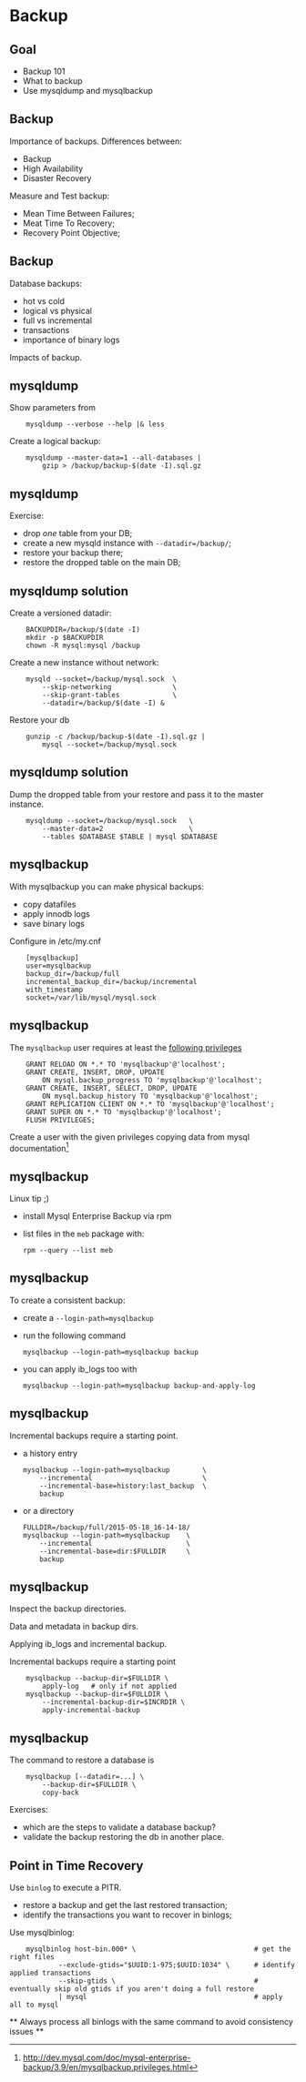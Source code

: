 # Backup
## Goal

  - Backup 101
  - What to backup
  - Use mysqldump and mysqlbackup
  
## Backup 
Importance of backups. Differences between:

  - Backup 
  - High Availability 
  - Disaster Recovery

Measure and Test backup: 

  - Mean Time Between Failures;
  - Meat Time To Recovery;
  - Recovery Point Objective;
  
  
## Backup
Database backups:
 
 - hot vs cold 
 - logical vs physical
 - full vs incremental
 - transactions
 - importance of binary logs
 
Impacts of backup.



## mysqldump
Show parameters from

        mysqldump --verbose --help |& less

Create a logical backup:

        mysqldump --master-data=1 --all-databases |
            gzip > /backup/backup-$(date -I).sql.gz
            
## mysqldump
Exercise: 

  - drop *one* table from your DB;
  - create a new mysqld instance with  `--datadir=/backup/`;
  - restore your backup there;
  - restore the dropped table on the main DB;


## mysqldump solution
Create a versioned datadir:
        
        BACKUPDIR=/backup/$(date -I)
        mkdir -p $BACKUPDIR
        chown -R mysql:mysql /backup
        
Create a new instance without network:
         
        mysqld --socket=/backup/mysql.sock  \
            --skip-networking               \ 
            --skip-grant-tables             \
            --datadir=/backup/$(date -I) &

Restore your db

        gunzip -c /backup/backup-$(date -I).sql.gz | 
            mysql --socket=/backup/mysql.sock 
        

## mysqldump solution

Dump the dropped table from your restore and
pass it to the master instance.

        mysqldump --socket=/backup/mysql.sock   \
            --master-data=2                     \
            --tables $DATABASE $TABLE | mysql $DATABASE


## mysqlbackup
With mysqlbackup you can make physical backups:

  - copy datafiles
  - apply innodb logs
  - save binary logs
  
Configure in /etc/my.cnf

        [mysqlbackup]
        user=mysqlbackup
        backup_dir=/backup/full
        incremental_backup_dir=/backup/incremental
        with_timestamp
        socket=/var/lib/mysql/mysql.sock

## mysqlbackup
The `mysqlbackup` user requires at least the 
[following privileges](http://dev.mysql.com/doc/mysql-enterprise-backup/3.9/en/mysqlbackup.privileges.html)

        GRANT RELOAD ON *.* TO 'mysqlbackup'@'localhost';
        GRANT CREATE, INSERT, DROP, UPDATE 
            ON mysql.backup_progress TO 'mysqlbackup'@'localhost';
        GRANT CREATE, INSERT, SELECT, DROP, UPDATE 
            ON mysql.backup_history TO 'mysqlbackup'@'localhost';
        GRANT REPLICATION CLIENT ON *.* TO 'mysqlbackup'@'localhost';
        GRANT SUPER ON *.* TO 'mysqlbackup'@'localhost';
        FLUSH PRIVILEGES; 

Create a user with the given privileges copying data from mysql documentation[^mysqlbackup]

[^mysqlbackup]: http://dev.mysql.com/doc/mysql-enterprise-backup/3.9/en/mysqlbackup.privileges.html 

## mysqlbackup

Linux tip ;) 

  - install Mysql Enterprise Backup via rpm
  - list files in the `meb` package with:

        rpm --query --list meb

## mysqlbackup
To create a consistent backup:
 
  - create a ```--login-path=mysqlbackup``` 
  - run the following command
  
        mysqlbackup --login-path=mysqlbackup backup
        
  - you can apply ib_logs too with     
    
        mysqlbackup --login-path=mysqlbackup backup-and-apply-log


## mysqlbackup
Incremental backups require a starting point.

  - a history entry

        mysqlbackup --login-path=mysqlbackup        \
            --incremental                           \
            --incremental-base=history:last_backup  \
            backup
            
  - or a directory
  
        FULLDIR=/backup/full/2015-05-18_16-14-18/
        mysqlbackup --login-path=mysqlbackup    \
            --incremental                       \  
            --incremental-base=dir:$FULLDIR     \
            backup            


## mysqlbackup
Inspect the backup directories.

Data and metadata in backup dirs.

Applying ib_logs and incremental backup.

Incremental backups require a starting point

        mysqlbackup --backup-dir=$FULLDIR \
            apply-log   # only if not applied
        mysqlbackup --backup-dir=$FULLDIR \
            --incremental-backup-dir=$INCRDIR \
            apply-incremental-backup


## mysqlbackup
The command to restore a database is

        mysqlbackup [--datadir=...] \
            --backup-dir=$FULLDIR \
            copy-back

Exercises: 

 - which are the steps to validate a database backup?
 - validate the backup restoring the db in another place.
 
 
## Point in Time Recovery

Use `binlog` to execute a PITR.

  - restore a backup and get the last restored transaction;
  - identify the transactions you want to recover in binlogs;

Use mysqlbinlog:

        mysqlbinlog host-bin.000* \                             # get the right files
                --exclude-gtids="$UUID:1-975;$UUID:1034" \      # identify applied transactions
                --skip-gtids \                                  # eventually skip old gtids if you aren't doing a full restore
                | mysql                                         # apply all to mysql

** Always process all binlogs with the same command to avoid consistency issues **
